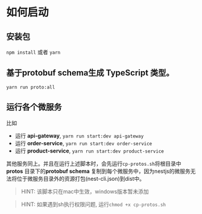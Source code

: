 # 如何启动

## 安装包
`npm install` 或者 `yarn`

## 基于**protobuf schema**生成 TypeScript 类型。
`yarn run proto:all`

## 运行各个微服务
比如
- 运行 **api-gateway**, `yarn run start:dev api-gateway`
- 运行 **order-service**, `yarn run start:dev order-service`
- 运行 **product-service**, `yarn run start:dev product-service`

其他服务同上。并且在运行上述脚本时，会先运行`cp-protos.sh`将根目录中 **protos** 目录下的**protobuf schema**
复制到每个微服务中，因为nestjs的微服务无法将位于微服务目录外的资源打包(nest-cli.json)到dist中。
> HINT: 该脚本只在mac中生效，windows版本暂未添加

> HINT: 如果遇到sh执行权限问题, 运行`chmod +x cp-protos.sh`